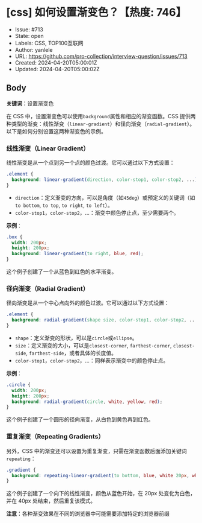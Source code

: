 # [css] 如何设置渐变色？【热度: 746】

- Issue: #713
- State: open
- Labels: CSS, TOP100互联网
- Author: yanlele
- URL: https://github.com/pro-collection/interview-question/issues/713
- Created: 2024-04-20T05:00:01Z
- Updated: 2024-04-20T05:00:02Z

## Body

**关键词**：设置渐变色

在 CSS 中，设置渐变色可以使用`background`属性和相应的渐变函数。CSS 提供两种类型的渐变：线性渐变（`linear-gradient`）和径向渐变（`radial-gradient`）。以下是如何分别设置这两种渐变色的示例。

### 线性渐变（Linear Gradient）

线性渐变是从一个点到另一个点的颜色过渡。它可以通过以下方式设置：

```css
.element {
  background: linear-gradient(direction, color-stop1, color-stop2, ...);
}
```

- `direction`：定义渐变的方向，可以是角度（如`45deg`）或预定义的关键词（如`to bottom`, `to top`, `to right`, `to left`）。
- `color-stop1`，`color-stop2`，...：渐变中颜色停止点，至少需要两个。

**示例**：

```css
.box {
  width: 200px;
  height: 200px;
  background: linear-gradient(to right, blue, red);
}
```

这个例子创建了一个从蓝色到红色的水平渐变。

### 径向渐变（Radial Gradient）

径向渐变是从一个中心点向外的颜色过渡。它可以通过以下方式设置：

```css
.element {
  background: radial-gradient(shape size, color-stop1, color-stop2, ...);
}
```

- `shape`：定义渐变的形状，可以是`circle`或`ellipse`。
- `size`：定义渐变的大小，可以是`closest-corner`, `farthest-corner`, `closest-side`, `farthest-side`，或者具体的长度值。
- `color-stop1`，`color-stop2`，...：同样表示渐变中的颜色停止点。

**示例**：

```css
.circle {
  width: 200px;
  height: 200px;
  background: radial-gradient(circle, white, yellow, red);
}
```

这个例子创建了一个圆形的径向渐变，从白色到黄色再到红色。

### 重复渐变（Repeating Gradients）

另外，CSS 中的渐变还可以设置为重复渐变，只需在渐变函数后面添加关键词`repeating`：

```css
.gradient {
  background: repeating-linear-gradient(to bottom, blue, white 20px, white 40px);
}
```

这个例子创建了一个向下的线性渐变，颜色从蓝色开始，在 20px 处变化为白色，并在 40px 处结束，然后重复该模式。

**注意**：各种渐变效果在不同的浏览器中可能需要添加特定的浏览器前缀

